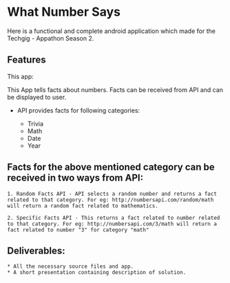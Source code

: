 # What Number Says

Here is a functional and complete android application which made for the  Techgig - Appathon Season 2.

## Features

This app:

This App tells facts about numbers. Facts can be received from API and can be displayed to user.

* API provides facts for following categories:
	
	- Trivia
	- Math
	- Date
	- Year

## Facts for the above mentioned category can be received in two ways from API:

	1. Random Facts API - API selects a random number and returns a fact related to that category. For eg: http://numbersapi.com/random/math will return a random fact related to mathematics.

	2. Specific Facts API - This returns a fact related to number related to that category. For eg: http://numbersapi.com/3/math will return a fact related to number "3" for category "math"

## Deliverables:

    * All the necessary source files and app.
    * A short presentation containing description of solution.


